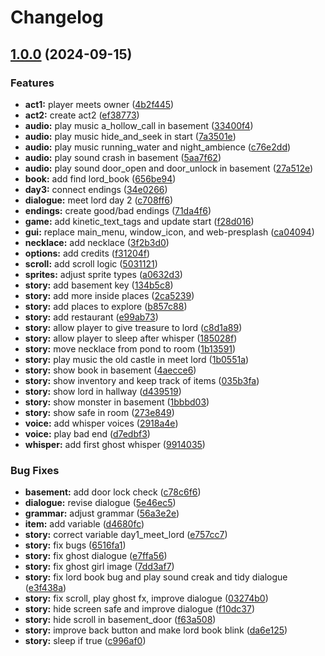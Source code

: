 # Changelog

## [1.0.0](https://github.com/remarkablegames/haunted-heir/tree/v1.0.0) (2024-09-15)

### Features

* **act1:** player meets owner ([4b2f445](https://github.com/remarkablegames/haunted-heir/commit/4b2f445373b29dad0f511f1b4af0ea444bae2154))
* **act2:** create act2 ([ef38773](https://github.com/remarkablegames/haunted-heir/commit/ef38773682fac90f22bd59f348c860e5d269d2df))
* **audio:** play music a_hollow_call in basement ([33400f4](https://github.com/remarkablegames/haunted-heir/commit/33400f4346fde6d0b438ad681adb06c7bd42aa70))
* **audio:** play music hide_and_seek in start ([7a3501e](https://github.com/remarkablegames/haunted-heir/commit/7a3501ec497766a0a6c07db2bfc723dccd42474e))
* **audio:** play music running_water and night_ambience ([c76e2dd](https://github.com/remarkablegames/haunted-heir/commit/c76e2dd8be9b986ba510e2ed3926f9f9e9de0349))
* **audio:** play sound crash in basement ([5aa7f62](https://github.com/remarkablegames/haunted-heir/commit/5aa7f62f1b6a0e2cdd9291c9d0bb8f2b4d3b14fc))
* **audio:** play sound door_open and door_unlock in basement ([27a512e](https://github.com/remarkablegames/haunted-heir/commit/27a512ecdf4aa932968df468eddb6c37597992b4))
* **book:** add find lord_book ([656be94](https://github.com/remarkablegames/haunted-heir/commit/656be94bf2697760d32e2b845da406c766d0725c))
* **day3:** connect endings ([34e0266](https://github.com/remarkablegames/haunted-heir/commit/34e02667e4b76026960aa2c09b4aea6843d88f39))
* **dialogue:** meet lord day 2 ([c708ff6](https://github.com/remarkablegames/haunted-heir/commit/c708ff644a59b9d7b39131ffb436a7f4fcb55496))
* **endings:** create good/bad endings ([71da4f6](https://github.com/remarkablegames/haunted-heir/commit/71da4f651e6e49e34c0d3c37378c003ff108e6b0))
* **game:** add kinetic_text_tags and update start ([f28d016](https://github.com/remarkablegames/haunted-heir/commit/f28d016ab2aa677f1fb82cc541f627efa158ffa3))
* **gui:** replace main_menu, window_icon, and web-presplash ([ca04094](https://github.com/remarkablegames/haunted-heir/commit/ca040942a9962d42057fdfca556c63ca880b61e3))
* **necklace:** add necklace ([3f2b3d0](https://github.com/remarkablegames/haunted-heir/commit/3f2b3d0c35151eabf0afd7d116018d171163a10b))
* **options:** add credits ([f31204f](https://github.com/remarkablegames/haunted-heir/commit/f31204f56bdc68c51efdc609b308b7bc3e344706))
* **scroll:** add scroll logic ([5031121](https://github.com/remarkablegames/haunted-heir/commit/5031121f074b86bc591cfcf08c4b14d9eed09e13))
* **sprites:** adjust sprite types ([a0632d3](https://github.com/remarkablegames/haunted-heir/commit/a0632d37f48878f779f9401f6e60e9b4ac960c4f))
* **story:** add basement key ([134b5c8](https://github.com/remarkablegames/haunted-heir/commit/134b5c8ed3c539d5e6c2012d127179ca0685c616))
* **story:** add more inside places ([2ca5239](https://github.com/remarkablegames/haunted-heir/commit/2ca5239f9db8b0ccb634b79f39effc6ff1b7dbdd))
* **story:** add places to explore ([b857c88](https://github.com/remarkablegames/haunted-heir/commit/b857c88d7f2f55bbb80489649b2ee25fb081d00e))
* **story:** add restaurant ([e99ab73](https://github.com/remarkablegames/haunted-heir/commit/e99ab73fc9d7f66532e39824abe01ba44bef0919))
* **story:** allow player to give treasure to lord ([c8d1a89](https://github.com/remarkablegames/haunted-heir/commit/c8d1a899ebb1436ee76b70c59e59261e004bc3d2))
* **story:** allow player to sleep after whisper ([185028f](https://github.com/remarkablegames/haunted-heir/commit/185028f3bdc953359bb57bd2a20494951f4db442))
* **story:** move necklace from pond to room ([1b13591](https://github.com/remarkablegames/haunted-heir/commit/1b13591da579838f12eab342c36f925962c25c04))
* **story:** play music the old castle in meet lord ([1b0551a](https://github.com/remarkablegames/haunted-heir/commit/1b0551a8795118d4d1a18977a928dbb9b0fab909))
* **story:** show book in basement ([4aecce6](https://github.com/remarkablegames/haunted-heir/commit/4aecce6cd7a9779a9f87291f0b59d5c9f0542d7f))
* **story:** show inventory and keep track of items ([035b3fa](https://github.com/remarkablegames/haunted-heir/commit/035b3faf10af40d37a1d3ad486bf07ccde6f8234))
* **story:** show lord in hallway ([d439519](https://github.com/remarkablegames/haunted-heir/commit/d4395192b0790ee5e66e976b0de5a932a1adc42d))
* **story:** show monster in basement ([1bbbd03](https://github.com/remarkablegames/haunted-heir/commit/1bbbd03fdf9dd23844f01cb0a4a4924f4b81d6f7))
* **story:** show safe in room ([273e849](https://github.com/remarkablegames/haunted-heir/commit/273e849b9eac2b2df682788d8b89d2b38be15350))
* **voice:** add whisper voices ([2918a4e](https://github.com/remarkablegames/haunted-heir/commit/2918a4e1104b29a21f8e8d24db4e9d7578f3391b))
* **voice:** play bad end ([d7edbf3](https://github.com/remarkablegames/haunted-heir/commit/d7edbf35cb6505c847533b60b4585db66af9c6e5))
* **whisper:** add first ghost whisper ([9914035](https://github.com/remarkablegames/haunted-heir/commit/9914035e00b85d82b10721ab3e4daf6dd6ceaab7))

### Bug Fixes

* **basement:** add door lock check ([c78c6f6](https://github.com/remarkablegames/haunted-heir/commit/c78c6f65fc8e91994bf4e1cec10ed6ac222936cf))
* **dialogue:** revise dialogue ([5e46ec5](https://github.com/remarkablegames/haunted-heir/commit/5e46ec57fd007f1407ae87a5110a26d6408910f8))
* **grammar:** adjust grammar ([56a3e2e](https://github.com/remarkablegames/haunted-heir/commit/56a3e2e5bad1d70b79cadc3ef633948f3a58b11d))
* **item:** add variable ([d4680fc](https://github.com/remarkablegames/haunted-heir/commit/d4680fc68cf4bf9cee39fedf5e98b5114f6cab0f))
* **story:** correct variable day1_meet_lord ([e757cc7](https://github.com/remarkablegames/haunted-heir/commit/e757cc7ddf02679b96fabd18536eece61dab9ee4))
* **story:** fix bugs ([6516fa1](https://github.com/remarkablegames/haunted-heir/commit/6516fa10146336b28d009000b01e02fc269b850c))
* **story:** fix ghost dialogue ([e7ffa56](https://github.com/remarkablegames/haunted-heir/commit/e7ffa561499c50fcfc64ca58f5035018c1f67a87))
* **story:** fix ghost girl image ([7dd3af7](https://github.com/remarkablegames/haunted-heir/commit/7dd3af74daac5d766f2aff8b5766809a0dbc5a66))
* **story:** fix lord book bug and play sound creak and tidy dialogue ([e3f438a](https://github.com/remarkablegames/haunted-heir/commit/e3f438a5d9e703736d4ae3acf37585896a13ca7e))
* **story:** fix scroll, play ghost fx, improve dialogue ([03274b0](https://github.com/remarkablegames/haunted-heir/commit/03274b0ddc6c61299378c79a45115311d014b5a5))
* **story:** hide screen safe and improve dialogue ([f10dc37](https://github.com/remarkablegames/haunted-heir/commit/f10dc377f02c1380a648e33b629657c8e3e68148))
* **story:** hide scroll in basement_door ([f63a508](https://github.com/remarkablegames/haunted-heir/commit/f63a508920549a9ca7a293e759840bb9a56d1bb9))
* **story:** improve back button and make lord book blink ([da6e125](https://github.com/remarkablegames/haunted-heir/commit/da6e125455654bb0b57a5545b5151e27e361ddc1))
* **story:** sleep if true ([c996af0](https://github.com/remarkablegames/haunted-heir/commit/c996af0f4f82b52c2b265c73041d985a46cb2d04))
